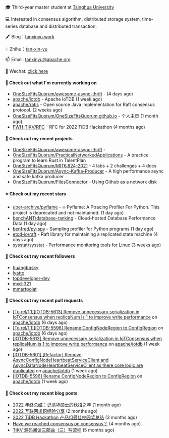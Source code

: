 🎓 Third-year master student at [Tsinghua University](https://www.tsinghua.edu.cn/)

💻 Interested in consensus algorithm, distributed storage system, time-series database and distributed transaction.

🖋 Blog：[tanxinyu.work](https://tanxinyu.work)

💡 Zhihu：[tan-xin-yu](https://www.zhihu.com/people/tan-xin-yu-22)

📫 Email: [tanxinyu@apache.org](mailto:tanxinyu@apache.org)

💬 Wechat: [click here](https://github.com/LebronAl/LebronAl/issues/1)

#### 👷 Check out what I'm currently working on

- [OneSizeFitsQuorum/awesome-async-thrift](https://github.com/OneSizeFitsQuorum/awesome-async-thrift) -  (4 days ago)
- [apache/iotdb](https://github.com/apache/iotdb) - Apache IoTDB (1 week ago)
- [apache/ratis](https://github.com/apache/ratis) - Open source Java implementation for Raft consensus protocol. (2 weeks ago)
- [OneSizeFitsQuorum/OneSizeFitsQuorum.github.io](https://github.com/OneSizeFitsQuorum/OneSizeFitsQuorum.github.io) - 个人主页 (1 month ago)
- [FWH-TiKV/RFC](https://github.com/FWH-TiKV/RFC) - RFC for 2022 TiDB Hackathon (4 months ago)

#### 🌱 Check out my recent projects

- [OneSizeFitsQuorum/awesome-async-thrift](https://github.com/OneSizeFitsQuorum/awesome-async-thrift) - 
- [OneSizeFitsQuorum/PracticalNetworkedApplications](https://github.com/OneSizeFitsQuorum/PracticalNetworkedApplications) - A practice program to learn Rust in TalentPlan
- [OneSizeFitsQuorum/MIT6.824-2021](https://github.com/OneSizeFitsQuorum/MIT6.824-2021) - 4 labs &#43; 2 challenges &#43; 4 docs
- [OneSizeFitsQuorum/Async-Kafka-Producer](https://github.com/OneSizeFitsQuorum/Async-Kafka-Producer) - A high performance async and safe kafka producer
- [OneSizeFitsQuorum/FilesConnector](https://github.com/OneSizeFitsQuorum/FilesConnector) - Using Github as a network disk

#### ⭐ Check out my recent stars

- [uber-archive/pyflame](https://github.com/uber-archive/pyflame) - 🔥 Pyflame: A Ptracing Profiler For Python. This project is deprecated and not maintained. (1 day ago)
- [benchANT/database-ranking](https://github.com/benchANT/database-ranking) - Cloud-hosted Database Performance Data (1 day ago)
- [benfred/py-spy](https://github.com/benfred/py-spy) - Sampling profiler for Python programs (1 day ago)
- [etcd-io/raft](https://github.com/etcd-io/raft) - Raft library for maintaining a replicated state machine (4 days ago)
- [sysstat/sysstat](https://github.com/sysstat/sysstat) - Performance monitoring tools for Linux (3 weeks ago)

#### 👯 Check out my recent followers

- [huangbqsky](https://github.com/huangbqsky)
- [lyatto](https://github.com/lyatto)
- [topdeveloper-dev](https://github.com/topdeveloper-dev)
- [mxd-321](https://github.com/mxd-321)
- [mmertpolat](https://github.com/mmertpolat)

#### 🔨 Check out my recent pull requests

- [[To rel/1.1][IOTDB-5613] Remove unnecessary serialization in IoTConsensus when replicaNum is 1 to improve write performance](https://github.com/apache/iotdb/pull/9216) on [apache/iotdb](https://github.com/apache/iotdb) (6 days ago)
- [[To rel/1.1][IOTDB-5596] Rename ConfigNodeRegion to ConfigRegion](https://github.com/apache/iotdb/pull/9215) on [apache/iotdb](https://github.com/apache/iotdb) (6 days ago)
- [[IOTDB-5613] Remove unnecessary serialization in IoTConsensus when replicaNum is 1 to improve write performance](https://github.com/apache/iotdb/pull/9204) on [apache/iotdb](https://github.com/apache/iotdb) (1 week ago)
- [[IOTDB-5601] [Refactor] Remove AsyncConfigNodeHeartbeatServiceClient and AsyncDataNodeHeartbeatServiceClient as there core logic are duplicated](https://github.com/apache/iotdb/pull/9180) on [apache/iotdb](https://github.com/apache/iotdb) (1 week ago)
- [[IOTDB-5596] Rename ConfigNodeRegion to ConfigRegion](https://github.com/apache/iotdb/pull/9168) on [apache/iotdb](https://github.com/apache/iotdb) (1 week ago)

#### 📜 Check out my recent blog posts

- [2022 年终总结：记清华硕士的秋招之年](https://tanxinyu.work/2022-annual-summary/) (1 month ago)
- [2022 互联网求职经验分享](https://tanxinyu.work/2022-internet-job-hunting-experience-sharing/) (2 months ago)
- [2022 TiDB Hackathon 产品组最佳校园奖总结](https://tanxinyu.work/2022-tidb-hackathon/) (3 months ago)
- [Have we reached consensus on consensus？](https://tanxinyu.work/have-we-reached-consensus-on-consensus/) (4 months ago)
- [TiKV 源码阅读三部曲（三）写流程](https://tanxinyu.work/tikv-source-code-reading-write/) (5 months ago)
